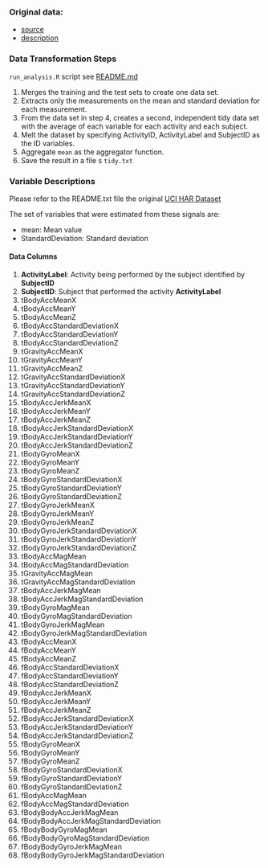 
### Original data:

- [source](https://d396qusza40orc.cloudfront.net/getdata%2Fprojectfiles%2FUCI%20HAR%20Dataset.zip)
- [description](http://archive.ics.uci.edu/ml/datasets/Human+Activity+Recognition+Using+Smartphones)


### Data Transformation Steps

 `run_analysis.R` script see [README.md](https://github.com/malduarte/getdata015-project/blob/master/README.md)
 
1. Merges the training and the test sets to create one data set.
2. Extracts only the measurements on the mean and standard deviation for each measurement.
3. From the data set in step 4, creates a second, independent tidy data set with the average of each variable for each activity and each subject.
4. Melt the dataset by specifying ActivityID, ActivityLabel and SubjectID as the ID variables.
5. Aggregate `mean` as the aggregator function.
6. Save the result in a file s `tidy.txt`


### Variable Descriptions

Please refer to the README.txt file the original [UCI HAR Dataset](https://d396qusza40orc.cloudfront.net/getdata%2Fprojectfiles%2FUCI%20HAR%20Dataset.zip)

The set of variables that were estimated from these signals are:
- mean: Mean value
- StandardDeviation: Standard deviation

#### Data Columns

1. **ActivityLabel**: Activity being performed by the subject identified by **SubjectID**
2. **SubjectID**: Subject that performed the activity **ActivityLabel**
3. tBodyAccMeanX
4. tBodyAccMeanY
5. tBodyAccMeanZ
6. tBodyAccStandardDeviationX
7. tBodyAccStandardDeviationY
8. tBodyAccStandardDeviationZ
9. tGravityAccMeanX
10. tGravityAccMeanY
11. tGravityAccMeanZ
12. tGravityAccStandardDeviationX
13. tGravityAccStandardDeviationY
14. tGravityAccStandardDeviationZ
15. tBodyAccJerkMeanX
16. tBodyAccJerkMeanY
17. tBodyAccJerkMeanZ
18. tBodyAccJerkStandardDeviationX
19. tBodyAccJerkStandardDeviationY
20. tBodyAccJerkStandardDeviationZ
21. tBodyGyroMeanX
22. tBodyGyroMeanY
23. tBodyGyroMeanZ
24. tBodyGyroStandardDeviationX
25. tBodyGyroStandardDeviationY
26. tBodyGyroStandardDeviationZ
27. tBodyGyroJerkMeanX
28. tBodyGyroJerkMeanY
29. tBodyGyroJerkMeanZ
30. tBodyGyroJerkStandardDeviationX
31. tBodyGyroJerkStandardDeviationY
32. tBodyGyroJerkStandardDeviationZ
33. tBodyAccMagMean
34. tBodyAccMagStandardDeviation
35. tGravityAccMagMean
36. tGravityAccMagStandardDeviation
37. tBodyAccJerkMagMean
38. tBodyAccJerkMagStandardDeviation
39. tBodyGyroMagMean
40. tBodyGyroMagStandardDeviation
41. tBodyGyroJerkMagMean
42. tBodyGyroJerkMagStandardDeviation
43. fBodyAccMeanX
44. fBodyAccMeanY
45. fBodyAccMeanZ
46. fBodyAccStandardDeviationX
47. fBodyAccStandardDeviationY
48. fBodyAccStandardDeviationZ
49. fBodyAccJerkMeanX
50. fBodyAccJerkMeanY
51. fBodyAccJerkMeanZ
52. fBodyAccJerkStandardDeviationX
53. fBodyAccJerkStandardDeviationY
54. fBodyAccJerkStandardDeviationZ
55. fBodyGyroMeanX
56. fBodyGyroMeanY
57. fBodyGyroMeanZ
58. fBodyGyroStandardDeviationX
59. fBodyGyroStandardDeviationY
60. fBodyGyroStandardDeviationZ
61. fBodyAccMagMean
62. fBodyAccMagStandardDeviation
63. fBodyBodyAccJerkMagMean
64. fBodyBodyAccJerkMagStandardDeviation
65. fBodyBodyGyroMagMean
66. fBodyBodyGyroMagStandardDeviation
67. fBodyBodyGyroJerkMagMean
68. fBodyBodyGyroJerkMagStandardDeviation
